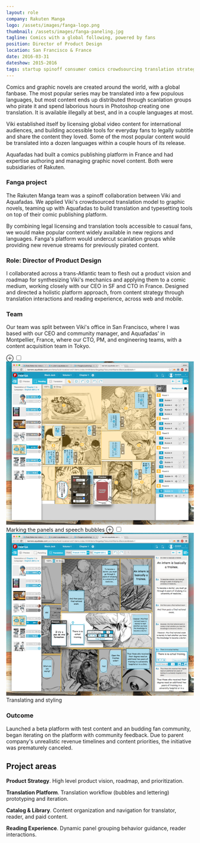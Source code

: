 ```yaml
---
layout: role
company: Rakuten Manga
logo: /assets/images/fanga-logo.png
thumbnail: /assets/images/fanga-paneling.jpg
tagline: Comics with a global following, powered by fans
position: Director of Product Design
location: San Francisco & France
date: 2016-03-31
dateshow: 2015-2016
tags: startup spinoff consumer comics crowdsourcing translation strategy web mobile CMS analytics research showcase
---
```


Comics and graphic novels are created around the world, with a global fanbase. The most popular series may be translated into a few populous languages, but most content ends up distributed through scanlation groups who pirate it and spend laborious hours in Photoshop creating one translation. It is available illegally at best, and in a couple languages at most.

Viki established itself by licensing global video content for international audiences, and building accessible tools for everyday fans to legally subtitle and share the content they loved. Some of the most popular content would be translated into a dozen languages within a couple hours of its release.

Aquafadas had built a comics publishing platform in France and had expertise authoring and managing graphic novel content. Both were subsidiaries of Rakuten.

### Fanga project

The Rakuten Manga team was a spinoff collaboration between Viki and Aquafadas. We applied Viki's crowdsourced translation model to graphic novels, teaming up with Aquafadas to build translation and typesetting tools on top of their comic publishing platform.

By combining legal licensing and translation tools accessible to casual fans, we would make popular content widely available in new regions and languages. Fanga's platform would undercut scanlation groups while providing new revenue streams for previously pirated content.

### Role: Director of Product Design

I collaborated across a trans-Atlantic team to flesh out a product vision and roadmap for synthesizing Viki's mechanics and applying them to a comic medium, working closely with our CEO in SF and CTO in France. Designed and directed a holistic platform approach, from content strategy through translation interactions and reading experience, across web and mobile.

### Team

Our team was split between Viki's office in San Francisco, where I was based with our CEO and community manager, and Aquafadas' in Montpellier, France, where our CTO, PM, and engineering teams, with a content acquisition team in Tokyo.

<label for="mn-paneling" class="margin-toggle">⊕</label>
<input type="checkbox" id="mn-paneling" class="margin-toggle"/>
<span class="marginnote">
	<img src="/assets/images/fanga-paneling.jpg" alt="Panels and bubbles">
	Marking the panels and speech bubbles</span>
<label for="mn-translation" class="margin-toggle">⊕</label>
<input type="checkbox" id="mn-translation" class="margin-toggle"/>
<span class="marginnote">
	<img src="/assets/images/fanga-translation.jpg" alt="Translation interface">
	Translating and styling</span>
### Outcome

Launched a beta platform with test content and an budding fan community, began iterating on the platform with community feedback. Due to parent company's unrealistic revenue timelines and content priorities, the initiative was prematurely canceled.

## Project areas

**Product Strategy**. High level product vision, roadmap, and prioritization.

<!-- strategic approach + product areas
primary scenarios + roadmap phasing + challenges functionality -->

**Translation Platform**. Translation workflow (bubbles and lettering) prototyping and iteration.

**Catalog & Library**. Content organization and navigation for translator, reader, and paid content.

**Reading Experience**. Dynamic panel grouping behavior guidance, reader interactions.

